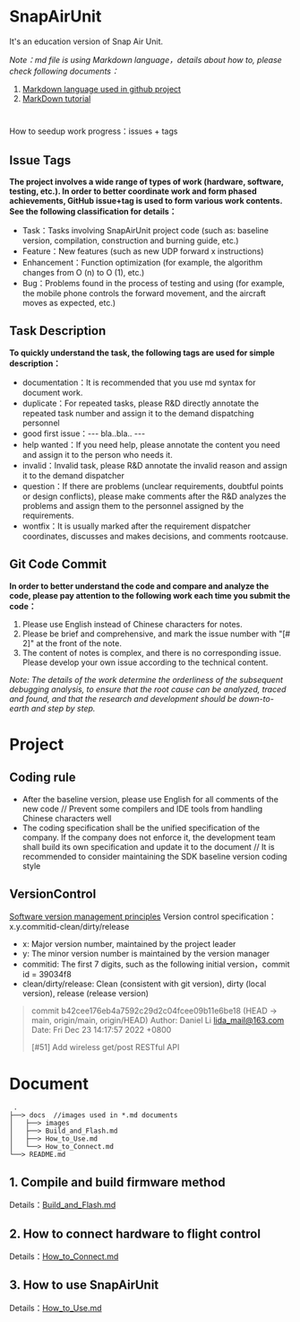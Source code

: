 # SnapAirUnit

It's an education version of Snap Air Unit.

*Note：md file is using Markdown language，details about how to, please check following documents：*
1. [Markdown language used in github project](https://blog.csdn.net/lida2003/article/details/127828153)
2. [MarkDown tutorial](https://www.runoob.com/markdown/md-tutorial.html)

# 

How to seedup work progress：issues + tags

## Issue Tags

**The project involves a wide range of types of work (hardware, software, testing, etc.). In order to better coordinate work and form phased achievements, GitHub issue+tag is used to form various work contents. See the following classification for details：**

* Task：Tasks involving SnapAirUnit project code (such as: baseline version, compilation, construction and burning guide, etc.)
* Feature：New features (such as new UDP forward x instructions)
* Enhancement：Function optimization (for example, the algorithm changes from O (n) to O (1), etc.)
* Bug：Problems found in the process of testing and using (for example, the mobile phone controls the forward movement, and the aircraft moves as expected, etc.)

## Task Description

**To quickly understand the task, the following tags are used for simple description：**

* documentation：It is recommended that you use md syntax for document work.
* duplicate：For repeated tasks, please R&D directly annotate the repeated task number and assign it to the demand dispatching personnel
* good first issue：--- bla..bla.. ---
* help wanted：If you need help, please annotate the content you need and assign it to the person who needs it.
* invalid：Invalid task, please R&D annotate the invalid reason and assign it to the demand dispatcher
* question：If there are problems (unclear requirements, doubtful points or design conflicts), please make comments after the R&D analyzes the problems and assign them to the personnel assigned by the requirements.
* wontfix：It is usually marked after the requirement dispatcher coordinates, discusses and makes decisions, and comments rootcause.

## Git Code Commit

**In order to better understand the code and compare and analyze the code, please pay attention to the following work each time you submit the code：**

1. Please use English instead of Chinese characters for notes.
2. Please be brief and comprehensive, and mark the issue number with "[# 2]" at the front of the note.
3. The content of notes is complex, and there is no corresponding issue. Please develop your own issue according to the technical content.

*Note: The details of the work determine the orderliness of the subsequent debugging analysis, to ensure that the root cause can be analyzed, traced and found, and that the research and development should be down-to-earth and step by step.*

# Project

## Coding rule
* After the baseline version, please use English for all comments of the new code // Prevent some compilers and IDE tools from handling Chinese characters well
* The coding specification shall be the unified specification of the company. If the company does not enforce it, the development team shall build its own specification and update it to the document // It is recommended to consider maintaining the SDK baseline version coding style

## VersionControl
[Software version management principles](https://blog.csdn.net/lida2003/article/details/36617839)
Version control specification：x.y.commitid-clean/dirty/release
* x: Major version number, maintained by the project leader
* y: The minor version number is maintained by the version manager
* commitid: The first 7 digits, such as the following initial version，commit id = 39034f8
* clean/dirty/release: Clean (consistent with git version), dirty (local version), release (release version)


> commit b42cee176eb4a7592c29d2c04fcee09b11e6be18 (HEAD -> main, origin/main, origin/HEAD)
> Author: Daniel Li <lida_mail@163.com>
> Date:   Fri Dec 23 14:17:57 2022 +0800
> 
>    [#51] Add wireless get/post RESTful API


# Document

     .
    ├──> docs  //images used in *.md documents
    │   ├──> images
    │   ├──> Build_and_Flash.md
    │   ├──> How_to_Use.md
    │   └──> How_to_Connect.md
    └──> README.md

## 1. Compile and build firmware method

Details：[Build_and_Flash.md](./docs/Build_and_Flash.md)

## 2. How to connect hardware to flight control

Details：[How_to_Connect.md](./docs/How_to_Connect.md)

## 3. How to use SnapAirUnit

Details：[How_to_Use.md](./docs/How_to_Use.md)

